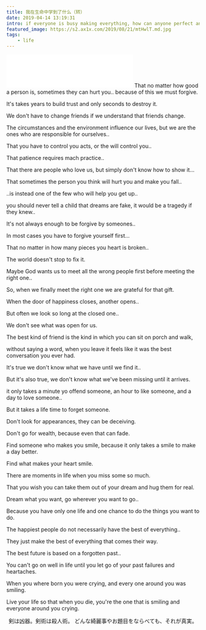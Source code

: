 ```yaml
---
title: 我在生命中学到了什么（转）
date: 2019-04-14 13:19:31
intro: if everyone is busy making everything, how can anyone perfect anything?
featured_image: https://s2.ax1x.com/2019/08/21/mtHwlT.md.jpg
tags: 
    - life
---
```


<iframe frameborder="no" border="0" marginwidth="0" marginheight="0" width=330 height=86 src="//music.163.com/outchain/player?type=2&id=417247&auto=1&height=66"></iframe>
That no matter how good a person is, sometimes they can hurt you.. because of this we must forgive.

It's takes years to build trust and only seconds to destroy it.

We don't have to change friends if we understand that friends change.

The circumstances and the environment influence our lives, but we are the ones who are responsible for ourselves..

That you have to control you acts, or the will control you..

That patience requires mach practice..

That there are people who love us, but simply don't know how to show it...

That sometimes the person you think will hurt you and make you fall..

..is instead one of the few who will help you get up..

you should never tell a child that dreams are fake, it would be a tragedy if they knew..

It's not always enough to be forgive by someones..

In most cases you have to forgive yourself first...

That no matter in how many pieces you heart is broken..

The world doesn't stop to fix it.

Maybe God wants us to meet all the wrong people first before meeting the right one..

So, when we finally meet the right one we are grateful for that gift.

When the door of happiness closes, another opens..

But often we look so long at the closed one..

We don't see what was open for us.

The best kind of friend is the kind in which you can sit on porch and walk, 

without saying a word, when you leave it feels like it was the best conversation you ever had.

It's true we don't know what we have until we find it..

But it's also true, we don't know what we've been missing until it arrives.

it only takes a minute yo offend someone, an hour to like someone, and a day to love someone..

But it takes a life time to forget someone.

Don't look for appearances, they can be deceiving.

Don't go for wealth, because even that can fade.

Find someone who makes you smile, because it only takes a smile to make a day better.

Find what makes your heart smile.

There are moments in life when you miss some so much.

That you wish you can take them out of your dream and hug them for real.

Dream what you want, go wherever you want to go..

Because you have only one life and one chance to do the things you want to do.

The happiest people do not necessarily have the best of everything..

They just make the best of everything that comes their way.

The best future is based on a forgotten past..

You can't go on well in life until you let go of your past failures and heartaches.

When you where born you were crying, and every one around you was smiling.

Live your life so that when you die, you're the one that is smiling and everyone around you crying.

<center>剣は凶器。剣術は殺人術。
どんな綺麗事やお題目をならべても、それが真実。</center>





